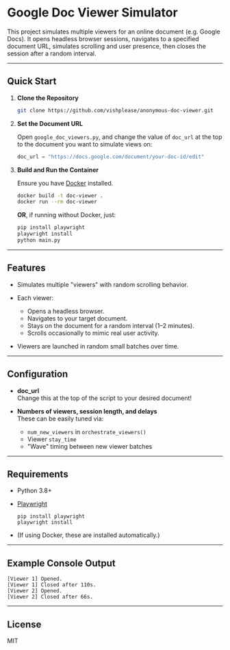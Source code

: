 # Google Doc Viewer Simulator

This project simulates multiple viewers for an online document (e.g. Google Docs). It opens headless browser sessions, navigates to a specified document URL, simulates scrolling and user presence, then closes the session after a random interval.

---

## Quick Start

1. **Clone the Repository**

   ```bash
   git clone https://github.com/vishplease/anonymous-doc-viewer.git
   ```

2. **Set the Document URL**

   Open `google_doc_viewers.py`, and change the value of `doc_url` at the top to the document you want to simulate views on:

   ```python
   doc_url = "https://docs.google.com/document/your-doc-id/edit"
   ```

3. **Build and Run the Container**

   Ensure you have [Docker](https://docs.docker.com/get-docker/) installed.

   ```bash
   docker build -t doc-viewer .
   docker run --rm doc-viewer
   ```

   **OR**, if running without Docker, just:

   ```bash
   pip install playwright
   playwright install
   python main.py
   ```

---

## Features

- Simulates multiple "viewers" with random scrolling behavior.
- Each viewer:
    - Opens a headless browser.
    - Navigates to your target document.
    - Stays on the document for a random interval (1–2 minutes).
    - Scrolls occasionally to mimic real user activity.

- Viewers are launched in random small batches over time.

---

## Configuration

- **doc_url**  
  Change this at the top of the script to your desired document!

- **Numbers of viewers, session length, and delays**  
  These can be easily tuned via:
  - `num_new_viewers` in `orchestrate_viewers()`
  - Viewer `stay_time`
  - "Wave" timing between new viewer batches

---

## Requirements

- Python 3.8+
- [Playwright](https://playwright.dev/python/)

  ```
  pip install playwright
  playwright install
  ```

- (If using Docker, these are installed automatically.)

---

## Example Console Output

```
[Viewer 1] Opened.
[Viewer 1] Closed after 110s.
[Viewer 2] Opened.
[Viewer 2] Closed after 66s.
```

---

## License

MIT
